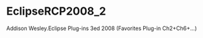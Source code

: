 EclipseRCP2008_2
================

Addison Wesley.Eclipse Plug-ins 3ed 2008 (Favorites Plug-in Ch2+Ch6+...)
